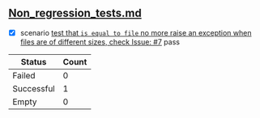 
## [Non_regression_tests.md](../../non_reg_tests/Non_regression_tests.md)  

  - [X] scenario [test that `is equal to file` no more raise an exception when files are of different sizes, check Issue: #7](../../non_reg_tests/Non_regression_tests.md) pass  


| Status     | Count |
|------------|-------|
| Failed     | 0     |
| Successful | 1     |
| Empty      | 0     |
